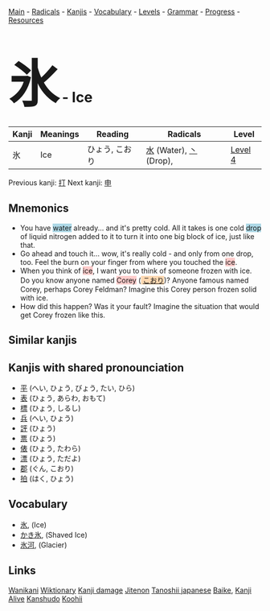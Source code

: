 <style> bigfont {font-size: 100px}</style>
[Main](../README.md) -
[Radicals](../radicals.md) -
[Kanjis](../kanjis.md) -
[Vocabulary](../vocabulary.md) -
[Levels](../levels.md) -
[Grammar](../grammar.md) - 
[Progress](../progress.md) -
[Resources](../resources.md)
# <bigfont> 氷</bigfont> - Ice 

| Kanji | Meanings | Reading | Radicals | Level |
| --- | --- | --- | --- | --- |
| 氷 | Ice | ひょう, こおり | [水](../radicals/水.md) (Water), [丶](../radicals/丶.md) (Drop),  | [Level 4](../levels/wk_level4.md) |

Previous kanji: [打](打.md) Next kanji: [申](申.md) 

## Mnemonics
 * You have <span style="background-color:#ADD8E6"> water</span> already... and it's pretty cold. All it takes is one cold <span style="background-color:#ADD8E6"> drop</span> of liquid nitrogen added to it to turn it into one big block of ice, just like that.
* Go ahead and touch it... wow, it's really cold - and only from one drop, too. Feel the burn on your finger from where you touched the <span style="background-color:#ffcccb"> ice</span>.
* When you think of <span style="background-color:#ffcccb"> ice</span>, I want you to think of someone frozen with ice. Do you know anyone named <span style="background-color:#ffcccb"> Corey</span> (<span style="background-color:#fed8b1"> [こおり](https://jisho.org/search/こおり)</span>)? Anyone famous named Corey, perhaps Corey Feldman? Imagine this Corey person frozen solid with ice.
* How did this happen? Was it your fault? Imagine the situation that would get Corey frozen like this.


## Similar kanjis
 


## Kanjis with shared pronounciation
 * [平](平.md) (へい, ひょう, びょう, たい, ひら)
* [表](表.md) (ひょう, あらわ, おもて)
* [標](標.md) (ひょう, しるし)
* [兵](兵.md) (へい, ひょう)
* [評](評.md) (ひょう)
* [票](票.md) (ひょう)
* [俵](俵.md) (ひょう, たわら)
* [漂](漂.md) (ひょう, ただよ)
* [郡](郡.md) (ぐん, こおり)
* [拍](拍.md) (はく, ひょう)



## Vocabulary
 * [氷](../vocabulary/氷.md), (Ice)
* [かき氷](../vocabulary/氷.md), (Shaved Ice)
* [氷河](../vocabulary/氷.md), (Glacier)




## Links 


[Wanikani](https://www.wanikani.com/kanji/氷)
[Wiktionary](https://en.wiktionary.org/wiki/氷)
[Kanji damage](http://www.kanjidamage.com/kanji/search?utf8=✓&q=氷)
[Jitenon](https://jitenon.com/kanji/氷)
[Tanoshii japanese](https://www.tanoshiijapanese.com/dictionary/kanji.cfm?k=氷)
[Baike](https://baike.baidu.com/item/氷),
[Kanji Alive](https://app.kanjialive.com/氷)
[Kanshudo](https://www.kanshudo.com/searchmn?q=氷)
[Koohii](https://kanji.koohii.com/study/kanji/氷)
